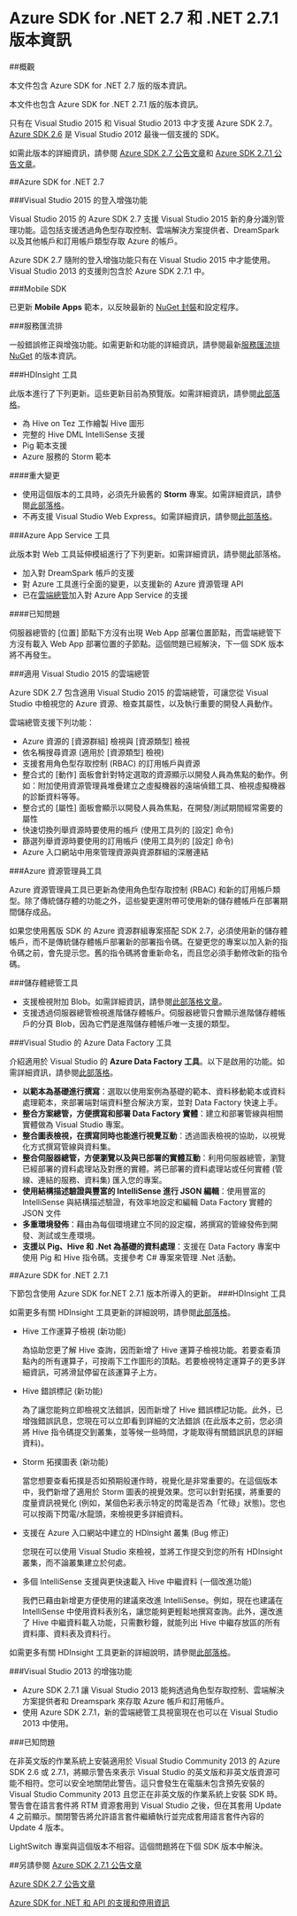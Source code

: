 
<properties 
   pageTitle="Azure SDK for .NET 2.7 和 .NET 2.7.1 版本資訊" 
   description="Azure SDK for .NET 2.7 和 .NET 2.7.1 版本資訊" 
   services="app-service\web" 
   documentationCenter=".net" 
   authors="Juliako" 
   manager="dwrede" 
   editor=""/>

<tags
   ms.service="app-service"
   ms.devlang="multiple"
   ms.topic="article"
   ms.tgt_pltfrm="na"
   ms.workload="integration" 
   ms.date="11/18/2015"
   ms.author="juliako"/>


# Azure SDK for .NET 2.7 和 .NET 2.7.1 版本資訊

##概觀

本文件包含 Azure SDK for .NET 2.7 版的版本資訊。

本文件也包含 Azure SDK for .NET 2.7.1 版的版本資訊。

只有在 Visual Studio 2015 和 Visual Studio 2013 中才支援 Azure SDK 2.7。[Azure SDK 2.6](http://azure.microsoft.com/downloads/) 是 Visual Studio 2012 最後一個支援的 SDK。

如需此版本的詳細資訊，請參閱 [Azure SDK 2.7 公告文章](https://azure.microsoft.com/blog/2015/07/20/announcing-the-azure-sdk-2-7-for-net/)和 [Azure SDK 2.7.1 公告文章](http://go.microsoft.com/fwlink/?LinkId=623850)。

##Azure SDK for .NET 2.7

###Visual Studio 2015 的登入增強功能

Visual Studio 2015 的 Azure SDK 2.7 支援 Visual Studio 2015 新的身分識別管理功能。這包括支援透過角色型存取控制、雲端解決方案提供者、DreamSpark 以及其他帳戶和訂用帳戶類型存取 Azure 的帳戶。

Azure SDK 2.7 隨附的登入增強功能只有在 Visual Studio 2015 中才能使用。Visual Studio 2013 的支援則包含於 Azure SDK 2.7.1 中。


###Mobile SDK

已更新 **Mobile Apps** 範本，以反映最新的 [NuGet 封裝](https://www.nuget.org/packages/Microsoft.Azure.Mobile.Server/)和設定程序。

###服務匯流排 

一般錯誤修正與增強功能。如需更新和功能的詳細資訊，請參閱最新[服務匯流排 NuGet](http://www.nuget.org/packages/WindowsAzure.ServiceBus/) 的版本資訊。

###HDInsight 工具 

此版本進行了下列更新。這些更新目前為預覽版。如需詳細資訊，請參閱[此部落格](http://go.microsoft.com/fwlink/?LinkId=619108)。

- 為 Hive on Tez 工作繪製 Hive 圖形
- 完整的 Hive DML IntelliSense 支援
- Pig 範本支援
- Azure 服務的 Storm 範本

####重大變更

- 使用這個版本的工具時，必須先升級舊的 **Storm** 專案。如需詳細資訊，請參閱[此部落格](http://go.microsoft.com/fwlink/?LinkId=619108)。
- 不再支援 Visual Studio Web Express。如需詳細資訊，請參閱[此部落格](http://go.microsoft.com/fwlink/?LinkId=619108)。

###Azure App Service 工具

此版本對 Web 工具延伸模組進行了下列更新。如需詳細資訊，請參閱[此](https://azure.microsoft.com/blog/2015/07/20/announcing-the-azure-sdk-2-7-for-net/)部落格。

- 加入對 DreamSpark 帳戶的支援
- 對 Azure 工具進行全面的變更，以支援新的 Azure 資源管理 API
- 已在[雲端總管](azure-sdk-dot-net-release-notes-2_7.md#cloud_explorer)加入對 Azure App Service 的支援

####已知問題

伺服器總管的 [位置] 節點下方沒有出現 Web App 部署位置節點，而雲端總管下方沒有載入 Web App 部署位置的子節點。這個問題已經解決，下一個 SDK 版本將不再發生。


###<a id="cloud_explorer"></a>適用 Visual Studio 2015 的雲端總管

Azure SDK 2.7 包含適用 Visual Studio 2015 的雲端總管，可讓您從 Visual Studio 中檢視您的 Azure 資源、檢查其屬性，以及執行重要的開發人員動作。

雲端總管支援下列功能：

- Azure 資源的 [資源群組] 檢視與 [資源類型] 檢視 
- 依名稱搜尋資源 (適用於 [資源類型] 檢視)
- 支援套用角色型存取控制 (RBAC) 的訂用帳戶與資源 
- 整合式的 [動作] 面板會針對特定選取的資源顯示以開發人員為焦點的動作。例如：附加使用資源管理員堆疊建立之虛擬機器的遠端偵錯工具、檢視虛擬機器的診斷資料等等。
- 整合式的 [屬性] 面板會顯示以開發人員為焦點，在開發/測試期間經常需要的屬性 
- 快速切換列舉資源時要使用的帳戶 (使用工具列的 [設定] 命令) 
- 篩選列舉資源時要使用的訂用帳戶 (使用工具列的 [設定] 命令) 
- Azure 入口網站中用來管理資源與資源群組的深層連結 
 
 
###Azure 資源管理員工具 

Azure 資源管理員工具已更新為使用角色型存取控制 (RBAC) 和新的訂用帳戶類型。除了傳統儲存體的功能之外，這些變更還附帶可使用新的儲存體帳戶在部署期間儲存成品。

如果您使用舊版 SDK 的 Azure 資源群組專案搭配 SDK 2.7，必須使用新的儲存體帳戶，而不是傳統儲存體帳戶部署新的部署指令碼。在變更您的專案以加入新的指令碼之前，會先提示您。舊的指令碼將會重新命名，而且您必須手動修改新的指令碼。
 
 
###儲存體總管工具 

- 支援檢視附加 Blob。如需詳細資訊，請參閱[此部落格文章](http://blogs.msdn.com/b/windowsazurestorage/archive/2015/04/13/introducing-azure-storage-append-blob.aspx)。 
- 支援透過伺服器總管檢視進階儲存體帳戶。伺服器總管只會顯示進階儲存體帳戶的分頁 Blob，因為它們是進階儲存體帳戶唯一支援的類型。

###Visual Studio 的 Azure Data Factory 工具 

介紹適用於 Visual Studio 的 **Azure Data Factory 工具**。以下是啟用的功能。如需詳細資訊，請參閱[此部落格](http://go.microsoft.com/fwlink/?LinkId=617530)。

- **以範本為基礎進行撰寫**：選取以使用案例為基礎的範本、資料移動範本或資料處理範本，來部署端對端資料整合解決方案，並對 Data Factory 快速上手。 
- **整合方案總管，方便撰寫和部署 Data Factory 實體**：建立和部署管線與相關實體做為 Visual Studio 專案。 
- **整合圖表檢視，在撰寫同時也能進行視覺互動**：透過圖表檢視的協助，以視覺化方式撰寫管線與資料集。 
- **整合伺服器總管，方便瀏覽以及與已部署的實體互動**：利用伺服器總管，瀏覽已經部署的資料處理站及對應的實體。將已部署的資料處理站或任何實體 (管線、連結的服務、資料集) 匯入您的專案。 
- **使用結構描述驗證與豐富的 IntelliSense 進行 JSON 編輯**：使用豐富的 IntelliSense 與結構描述驗證，有效率地設定和編輯 Data Factory 實體的 JSON 文件 
- **多重環境發佈**：藉由為每個環境建立不同的設定檔，將撰寫的管線發佈到開發、測試或生產環境。
- **支援以 Pig、Hive 和 .Net 為基礎的資料處理**：支援在 Data Factory 專案中使用 Pig 和 Hive 指令碼。支援參考 C# 專案來管理 .Net 活動。

##Azure SDK for .NET 2.7.1

下節包含使用 Azure SDK for.NET 2.7.1 版本所導入的更新。
###HDInsight 工具 

如需更多有關 HDInsight 工具更新的詳細說明，請參閱[此部落格](http://go.microsoft.com/fwlink/?LinkId=623831)。

- Hive 工作運算子檢視 (新功能)

	為協助您更了解 Hive 查詢，因而新增了 Hive 運算子檢視功能。若要查看頂點內的所有運算子，可按兩下工作圖形的頂點。若要檢視特定運算子的更多詳細資訊，可將滑鼠停留在該運算子上方。
- Hive 錯誤標記 (新功能)

	為了讓您能夠立即檢視文法錯誤，因而新增了 Hive 錯誤標記功能。此外，已增強錯誤訊息，您現在可以立即看到詳細的文法錯誤 (在此版本之前，您必須將 Hive 指令碼提交到叢集，並等候一些時間，才能取得有關錯誤訊息的詳細資料)。  
- Storm 拓撲圖表 (新功能)

	當您想要查看拓撲是否如預期般運作時，視覺化是非常重要的。在這個版本中，我們新增了適用於 Storm 圖表的視覺效果。您可以針對拓撲，將重要的度量資訊視覺化 (例如，某個色彩表示特定的閃電是否為「忙碌」狀態)。您也可以按兩下閃電/水龍頭，來檢視更多詳細資料。

- 支援在 Azure 入口網站中建立的 HDInsight 叢集 (Bug 修正)

	您現在可以使用 Visual Studio 來檢視，並將工作提交到您的所有 HDInsight 叢集，而不論叢集建立於何處。

- 多個 IntelliSense 支援與更快速載入 Hive 中繼資料 (一個改進功能)

	我們已藉由新增更方便使用的建議來改進 IntelliSense。例如，現在也建議在 IntelliSense 中使用資料表別名，讓您能夠更輕鬆地撰寫查詢。此外，還改進了 Hive 中繼資料載入功能，只需數秒鐘，就能列出 Hive 中繼存放區的所有資料庫、資料表及資料行。

如需更多有關 HDInsight 工具更新的詳細說明，請參閱[此部落格](http://go.microsoft.com/fwlink/?LinkId=623831)。

###Visual Studio 2013 的增強功能

- Azure SDK 2.7.1 讓 Visual Studio 2013 能夠透過角色型存取控制、雲端解決方案提供者和 Dreamspark 來存取 Azure 帳戶和訂用帳戶。
- 使用 Azure SDK 2.7.1，新的雲端總管工具視窗現在也可以在 Visual Studio 2013 中使用。

###已知問題

在非英文版的作業系統上安裝適用於 Visual Studio Community 2013 的 Azure SDK 2.6 或 2.7.1，將顯示警告來表示 Visual Studio 的英文版和非英文版資源可能不相符。您可以安全地關閉此警告。這只會發生在電腦未包含預先安裝的 Visual Studio Community 2013 且您正在非英文版的作業系統上安裝 SDK 時。警告會在語言套件將 RTM 資源套用到 Visual Studio 之後，但在其套用 Update 4 之前顯示。關閉警告將允許語言套件繼續執行並完成套用語言套件內容的 Update 4 版本。

LightSwitch 專案與這個版本不相容。這個問題將在下個 SDK 版本中解決。

##另請參閱
[Azure SDK 2.7.1 公告文章](http://go.microsoft.com/fwlink/?LinkId=623850)

[Azure SDK 2.7 公告文章](https://azure.microsoft.com/blog/2015/07/20/announcing-the-azure-sdk-2-7-for-net/)

[Azure SDK for .NET 和 API 的支援和停用資訊](https://msdn.microsoft.com/library/azure/dn479282.aspx/)

<!---HONumber=AcomDC_1203_2015-->